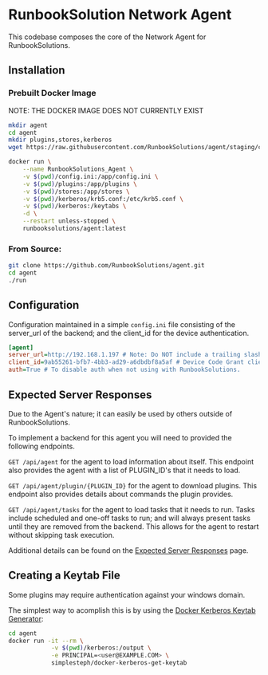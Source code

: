 # RunbookSolution Network Agent

This codebase composes the core of the Network Agent for RunbookSolutions.

## Installation

### Prebuilt Docker Image
NOTE: THE DOCKER IMAGE DOES NOT CURRENTLY EXIST

```sh
mkdir agent
cd agent
mkdir plugins,stores,kerberos
wget https://raw.githubusercontent.com/RunbookSolutions/agent/staging/config.ini

docker run \
    --name RunbookSolutions_Agent \
    -v $(pwd)/config.ini:/app/config.ini \
    -v $(pwd)/plugins:/app/plugins \
    -v $(pwd)/stores:/app/stores \
    -v $(pwd)/kerberos/krb5.conf:/etc/krb5.conf \
    -v $(pwd)/kerberos:/keytabs \
    -d \
    --restart unless-stopped \
    runbooksolutions/agent:latest

```

### From Source:
```sh
git clone https://github.com/RunbookSolutions/agent.git
cd agent
./run
```

## Configuration
Configuration maintained in a simple `config.ini` file consisting of the server_url of the backend; and the client_id for the device authentication.

```ini
[agent]
server_url=http://192.168.1.197 # Note: Do NOT include a trailing slash on the server_url
client_id=9ab55261-bfb7-4bb3-ad29-a6dbdbf8a5af # Device Code Grant client_id provided by the server
auth=True # To disable auth when not using with RunbookSolutions.
```

## Expected Server Responses
Due to the Agent's nature; it can easily be used by others outside of RunbookSolutions.

To implement a backend for this agent you will need to provided the following endpoints.

`GET /api/agent` for the agent to load information about itself. This endpoint also provides the agent with a list of PLUGIN_ID's that it needs to load.

`GET /api/agent/plugin/{PLUGIN_ID}` for the agent to download plugins. This endpoint also provides details about commands the plugin provides.

`GET /api/agent/tasks` for the agent to load tasks that it needs to run. Tasks include scheduled and one-off tasks to run; and will always present tasks until they are removed from the backend. This allows for the agent to restart without skipping task execution.

Additional details can be found on the [Expected Server Responses](/docs/Responses.md) page.

## Creating a Keytab File

Some plugins may require authentication against your windows domain.

The simplest way to acomplish this is by using the [Docker Kerberos Keytab Generator](https://github.com/simplesteph/docker-kerberos-get-keytab):

```sh
cd agent
docker run -it --rm \
            -v $(pwd)/kerberos:/output \
            -e PRINCIPAL=<user@EXAMPLE.COM> \
            simplesteph/docker-kerberos-get-keytab
```